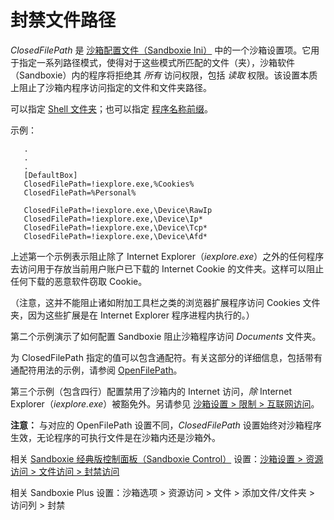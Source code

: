 # 封禁文件路径

_ClosedFilePath_ 是 [沙箱配置文件（Sandboxie Ini）](SandboxieIni.md) 中的一个沙箱设置项。它用于指定一系列路径模式，使得对于这些模式所匹配的文件（夹），沙箱软件（Sandboxie）内的程序将拒绝其 _所有_ 访问权限，包括 _读取_ 权限。该设置本质上阻止了沙箱内程序访问指定的文件和文件夹路径。

可以指定 [Shell 文件夹](ShellFolders.md)；也可以指定 [程序名称前缀](ProgramNamePrefix.md)。

示例：

```
   .
   .
   .
   [DefaultBox]
   ClosedFilePath=!iexplore.exe,%Cookies%
   ClosedFilePath=%Personal%
```

```
   ClosedFilePath=!iexplore.exe,\Device\RawIp
   ClosedFilePath=!iexplore.exe,\Device\Ip*
   ClosedFilePath=!iexplore.exe,\Device\Tcp*
   ClosedFilePath=!iexplore.exe,\Device\Afd*
```

上述第一个示例表示阻止除了 Internet Explorer（_iexplore.exe_）之外的任何程序去访问用于存放当前用户账户已下载的 Internet Cookie 的文件夹。这样可以阻止任何下载的恶意软件窃取 Cookie。

（注意，这并不能阻止诸如附加工具栏之类的浏览器扩展程序访问 Cookies 文件夹，因为这些扩展是在 Internet Explorer 程序进程内执行的。）

第二个示例演示了如何配置 Sandboxie 阻止沙箱程序访问 _Documents_ 文件夹。

为 ClosedFilePath 指定的值可以包含通配符。有关这部分的详细信息，包括带有通配符用法的示例，请参阅 [OpenFilePath](OpenFilePath.md)。

第三个示例（包含四行）配置禁用了沙箱内的 Internet 访问，_除_ Internet Explorer（_iexplore.exe_）被豁免外。另请参见 [沙箱设置 > 限制 > 互联网访问](RestrictionsSettings.md#internet-access)。

**注意：** 与对应的 OpenFilePath 设置不同，_ClosedFilePath_ 设置始终对沙箱程序生效，无论程序的可执行文件是在沙箱内还是沙箱外。

相关 [Sandboxie 经典版控制面板（Sandboxie Control）](SandboxieControl.md) 设置：[沙箱设置 > 资源访问 > 文件访问 > 封禁访问](ResourceAccessSettings.md#file-access--blocked-access)

相关 Sandboxie Plus 设置：沙箱选项 > 资源访问 > 文件 > 添加文件/文件夹 > 访问列 > 封禁
